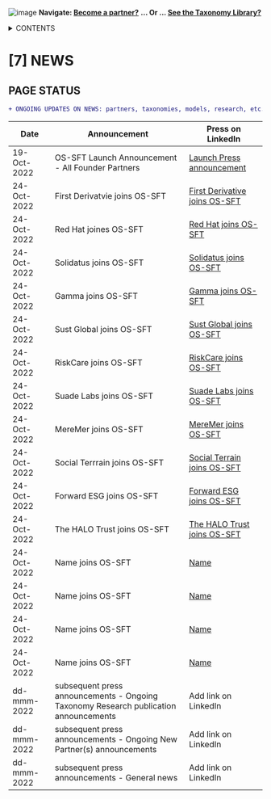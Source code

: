 ![image](https://user-images.githubusercontent.com/112073913/188821900-0c411acf-fbdd-4163-adc9-3ba4e2be78df.png)
**Navigate: [Become a partner?](https://github.com/FD-SustainableFinance/l6l-PARTNERS)**
**... Or ... [See the Taxonomy Library?](https://github.com/orgs/FD-SustainableFinance/projects/2)**

<details><summary>CONTENTS</summary>
<p>

[0] [OS-SFT OVERVIEW](https://github.com/FD-SustainableFinance/0-OS-SFT-OVERVIEW/blob/main/README.md)

- [0.1] [OS-SFT HISTORY](https://github.com/FD-SustainableFinance/0.1-OS-SFT-OVERVIEW-this-page-/blob/main/README.md)

- [0.2] [TAXONOMIES, FINANCIAL LIFE ON EARTH & THE BIG GREEN SHORT](https://github.com/FD-SustainableFinance/0.2-TAXONOMIES-FINANCIAL-LIFE-ON-EARTH/blob/main/README.md)

- [0.3] [INTRODUCTION TO OPEN-SOURCE](https://github.com/FD-SustainableFinance/0.3-INTRODUCTION-TO-OPEN-SOURCE/blob/main/README.md)

[1] [TAXONOMY FILES](https://github.com/FD-SustainableFinance/01-TAXONOMY-FILES)

[2] [TAXONOMY TOOLS](https://github.com/FD-SustainableFinance/02-TAXONOMY-TOOLS)

[3] [TAXONOMY RESEARCH PAPERS](https://github.com/FD-SustainableFinance/03-TAXONOMY-RESEARCH-PAPERS)

[4] [TAXONOMY USE CASES](https://github.com/FD-SustainableFinance/04-TAXONOMY-USE-CASES)

[5] [TAXONOMY BACKLOG](https://github.com/FD-SustainableFinance/05-TAXONOMY-BACKLOG)

[6] [PARTNERS](https://github.com/FD-SustainableFinance/06-PARTNERS)

[7] [NEWS](https://github.com/FD-SustainableFinance/07-NEWS)

[8] [KEY CONTACTS](https://github.com/FD-SustainableFinance/08-KEY-CONTACTS)

[9] [PROJECT GOVERNANCE](https://github.com/FD-SustainableFinance/09-PROJECT-GOVERNANCE)

[10] [INDEX AND GLOSSARY](https://github.com/FD-SustainableFinance/10-INDEX-AND-GLOSSARY/blob/main/README.md)
</p>
</details>

# [7] NEWS
## **PAGE STATUS**
```diff 
+ ONGOING UPDATES ON NEWS: partners, taxonomies, models, research, etc.
```
| Date  | Announcement | Press on LinkedIn |
| ------------- | ------------- | -------------- |
| 19-Oct-2022  | OS-SFT Launch Announcement - All Founder Partners | [Launch Press announcement](https://www.linkedin.com/posts/os-blank_os-sft-press-announcement-leader-final-activity-6988525799800733696-onwp?utm_source=share&utm_medium=member_desktop) |
| 24-Oct-2022  | First Derivatvie joins OS-SFT | [First Derivative joins OS-SFT](https://www.linkedin.com/posts/os-blank_ossft-thebiggreenshort-sustainablefinance-activity-6990312549032288256-q3lQ?utm_source=share&utm_medium=member_desktop) |
| 24-Oct-2022  | Red Hat joines OS-SFT | [Red Hat joins OS-SFT](https://www.linkedin.com/posts/os-blank_ossft-thebiggreenshort-sustainablefinance-activity-6990315980962816000-MrJH?utm_source=share&utm_medium=member_desktop) |
| 24-Oct-2022  | Solidatus joins OS-SFT | [Solidatus joins OS-SFT](https://www.linkedin.com/posts/os-blank_ossft-thebiggreenshort-sustainablefinance-activity-6990351083155980288-KxAp?utm_source=share&utm_medium=member_desktop) |
| 24-Oct-2022  | Gamma joins OS-SFT | [Gamma joins OS-SFT](https://www.linkedin.com/posts/os-blank_ossft-thebiggreenshort-sustainablefinance-activity-6990637837008183297-iV1z?utm_source=share&utm_medium=member_desktop) |
| 24-Oct-2022  | Sust Global joins OS-SFT | [Sust Global joins OS-SFT](https://www.linkedin.com/posts/os-blank_ossft-thebiggreenshort-sustainablefinance-activity-6990638241141923840-s1gg?utm_source=share&utm_medium=member_desktop) |
| 24-Oct-2022  | RiskCare joins OS-SFT | [RiskCare joins OS-SFT](https://www.linkedin.com/posts/os-blank_ossft-thebiggreenshort-sustainablefinance-activity-6990638462043316224-n73b?utm_source=share&utm_medium=member_desktop) |
| 24-Oct-2022  | Suade Labs joins OS-SFT | [Suade Labs joins OS-SFT](https://www.linkedin.com/posts/os-blank_ossft-thebiggreenshort-sustainablefinance-activity-6990639217739497472-K-em?utm_source=share&utm_medium=member_desktop) |
| 24-Oct-2022  | MereMer joins OS-SFT | [MereMer joins OS-SFT](https://www.linkedin.com/posts/os-blank_ossft-thebiggreenshort-sustainablefinance-activity-6990637206700707842-cACW?utm_source=share&utm_medium=member_desktop) |
| 24-Oct-2022  | Social Terrrain joins OS-SFT | [Social Terrain joins OS-SFT](https://www.linkedin.com/posts/os-blank_ossft-thebiggreenshort-sustainablefinance-activity-6991074423982170113--He_?utm_source=share&utm_medium=member_desktop) |
| 24-Oct-2022  | Forward ESG joins OS-SFT | [Forward ESG joins OS-SFT](https://www.linkedin.com/posts/os-blank_ossft-thebiggreenshort-sustainablefinance-activity-6991074912887042048-N_JQ?utm_source=share&utm_medium=member_desktop) |
| 24-Oct-2022  | The HALO Trust joins OS-SFT | [The HALO Trust joins OS-SFT](https://www.linkedin.com/posts/os-blank_ossft-thebiggreenshort-sustainablefinance-activity-6991075306472095744-x-_5?utm_source=share&utm_medium=member_desktop) |
| 24-Oct-2022  | Name joins OS-SFT | [Name](link) |
| 24-Oct-2022  | Name joins OS-SFT | [Name](link) |
| 24-Oct-2022  | Name joins OS-SFT | [Name](link) |
| 24-Oct-2022  | Name joins OS-SFT | [Name](link) |
| dd-mmm-2022  | subsequent press announcements - Ongoing Taxonomy Research publication announcements | Add link on LinkedIn |
| dd-mmm-2022  | subsequent press announcements - Ongoing New Partner(s) announcements | Add link on LinkedIn |
| dd-mmm-2022  | subsequent press announcements - General news | Add link on LinkedIn |
